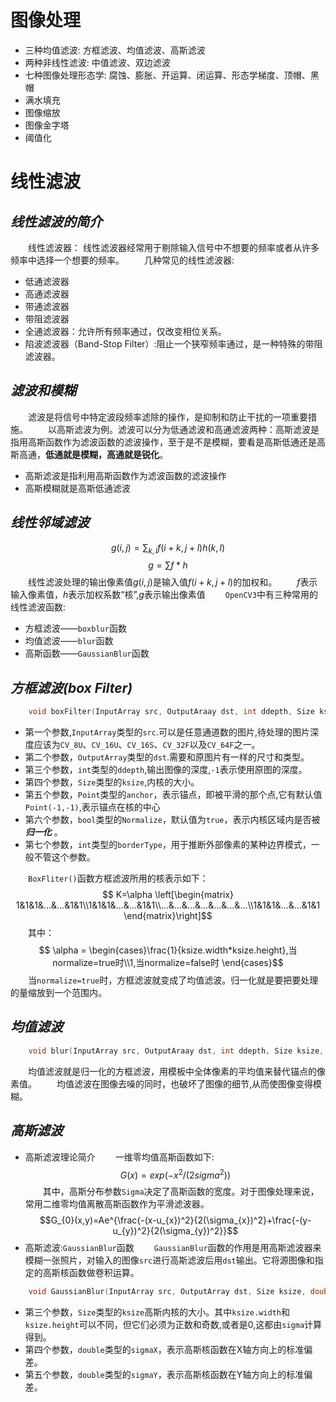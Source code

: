 # **图像处理**
- 三种均值滤波: 方框滤波、均值滤波、高斯滤波
- 两种非线性滤波: 中值滤波、双边滤波
- 七种图像处理形态学: 腐蚀、膨胀、开运算、闭运算、形态学梯度、顶帽、黑帽
- 满水填充
- 图像缩放
- 图像金字塔
- 阈值化

# **线性滤波**
## ***线性滤波的简介***
&ensp;&ensp;&ensp;&ensp;线性滤波器： 线性滤波器经常用于剔除输入信号中不想要的频率或者从许多频率中选择一个想要的频率。
&ensp;&ensp;&ensp;&ensp;几种常见的线性滤波器:
- 低通滤波器
- 高通滤波器
- 带通滤波器
- 带阻滤波器
- 全通滤波器：允许所有频率通过，仅改变相位关系。
- 陷波滤波器（Band-Stop Filter）:阻止一个狭窄频率通过，是一种特殊的带阻滤波器。
## ***滤波和模糊***
&ensp;&ensp;&ensp;&ensp;滤波是将信号中特定波段频率滤除的操作，是抑制和防止干扰的一项重要措施。
&ensp;&ensp;&ensp;&ensp;以高斯滤波为例。滤波可以分为低通滤波和高通滤波两种：高斯滤波是指用高斯函数作为滤波函数的滤波操作，至于是不是模糊，要看是高斯低通还是高斯高通，**低通就是模糊，高通就是锐化**。
- 高斯滤波是指利用高斯函数作为滤波函数的滤波操作
- 高斯模糊就是高斯低通滤波
## ***线性邻域滤波***
$$ g(i,j)=\sum_{k,l}f(i+k,j+l)h(k,l)$$
$$ g = \sum f*h$$
&ensp;&ensp;&ensp;&ensp;线性滤波处理的输出像素值$g(i,j)$是输入值$f(i+k,j+l)$的加权和。
&ensp;&ensp;&ensp;&ensp;$f$表示输入像素值，$h$表示加权系数“核”,$g$表示输出像素值
&ensp;&ensp;&ensp;&ensp;``OpenCV3``中有三种常用的线性滤波函数:
- 方框滤波——``boxblur``函数
- 均值滤波——``blur``函数
- 高斯函数——``GaussianBlur``函数
## ***方框滤波(box Filter)***
```c
    void boxFilter(InputArray src, OutputAraay dst, int ddepth, Size ksize, Point anchor=Point(-1,-1), boolNormalize=true, int borderType=BORDER_DEFAULT );
```
- 第一个参数,``InputArray``类型的``src``.可以是任意通道数的图片,待处理的图片深度应该为``CV_8U``、``CV_16U``、``CV_16S``、``CV_32F``以及``CV_64F``之一。
- 第二个参数，``OutputArray``类型的``dst``.需要和原图片有一样的尺寸和类型。
- 第三个参数，``int``类型的``ddepth``,输出图像的深度,``-1``表示使用原图的深度。
- 第四个参数，``Size``类型的``ksize``,内核的大小。
- 第五个参数，``Point``类型的``anchor``，表示锚点，即被平滑的那个点,它有默认值``Point(-1,-1)``,表示锚点在核的中心
- 第六个参数，``bool``类型的``Normalize``，默认值为``true``，表示内核区域内是否被 ***归一化*** 。
- 第七个参数，``int``类型的``borderType``，用于推断外部像素的某种边界模式，一般不管这个参数。

&ensp;&ensp;&ensp;&ensp;``BoxFliter()``函数方框滤波所用的核表示如下：
$$ K=\alpha \left[\begin{matrix} 1&1&1&...&...&1&1\\1&1&1&...&...&1&1\\...&...&...&...&...&...&...\\1&1&1&...&...&1&1 \end{matrix}\right]$$
&ensp;&ensp;&ensp;&ensp;其中：
$$ \alpha = \begin{cases}\frac{1}{ksize.width*ksize.height},当normalize=true时\\1,当normalize=false时 \end{cases}$$
&ensp;&ensp;&ensp;&ensp;当``normalize=true``时，方框滤波就变成了均值滤波。归一化就是要把要处理的量缩放到一个范围内。

## ***均值滤波***
```c
    void blur(InputArray src, OutputAraay dst, int ddepth, Size ksize, Point anchor=Point(-1,-1), boolNormalize=true, int borderType=BORDER_DEFAULT );
```
&ensp;&ensp;&ensp;&ensp;均值滤波就是归一化的方框滤波，用模板中全体像素的平均值来替代锚点的像素值。
&ensp;&ensp;&ensp;&ensp;均值滤波在图像去噪的同时，也破坏了图像的细节,从而使图像变得模糊。

## ***高斯滤波***
- 高斯滤波理论简介 
&ensp;&ensp;&ensp;&ensp;一维零均值高斯函数如下:
$$G(x)=exp(-x^2/(2sigma^2))$$
&ensp;&ensp;&ensp;&ensp;其中，高斯分布参数``Sigma``决定了高斯函数的宽度。对于图像处理来说，常用二维零均值离散高斯函数作为平滑滤波器。
$$G_{0}(x,y)=Ae^{\frac{-(x-u_{x})^2}{2(\sigma_{x})^2}+\frac{-(y-u_{y})^2}{2(\sigma_{y})^2}}$$
- 高斯滤波:``GaussianBlur``函数
&ensp;&ensp;&ensp;&ensp;``GaussianBlur``函数的作用是用高斯滤波器来模糊一张照片，对输入的图像``src``进行高斯滤波后用``dst``输出。它将源图像和指定的高斯核函数做卷积运算。
```c
    void GaussianBlur(InputArray src, OutputArray dst, Size ksize, double sigmaX, double sigmaY=0, int borderType=BORDER_DEFAULT);
```
- 第三个参数，``Size``类型的``ksize``高斯内核的大小。其中``ksize.width``和``ksize.height``可以不同，但它们必须为正数和奇数,或者是0,这都由``sigma``计算得到。
- 第四个参数，``double``类型的``sigmaX``，表示高斯核函数在X轴方向上的标准偏差。
- 第五个参数，``double``类型的``sigmaY``，表示高斯核函数在Y轴方向上的标准偏差。